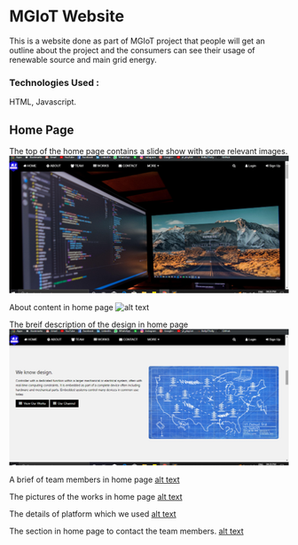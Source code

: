 # MGIoT Website
This is a website done as part of MGIoT project that people will get an outline about the project and the consumers can see their usage of renewable source and main grid energy.

### Technologies Used :
  HTML, Javascript.

## Home Page
The top of the home page contains a slide show with some relevant images.
![alt text](https://raw.githubusercontent.com/jibinp/MGIoT-Website/master/Pics/01_Home_Page.png)  


About content in home page
![alt text](https://raw.githubusercontent.com/jibinp/MGIoT-Website/master/Pics/01_About.png)  

The breif description of the design in home page
![alt text](https://raw.githubusercontent.com/jibinp/MGIoT-Website/master/Pics/03_Design.png)  


A brief of team members in home page
[alt text](https://raw.githubusercontent.com/jibinp/MGIoT-Website/master/Pics/04_Team.png)  


The pictures of the works in home page
[alt text](https://raw.githubusercontent.com/jibinp/MGIoT-Website/master/Pics/05_Works.png) 


The details of platform which we used
[alt text](https://raw.githubusercontent.com/jibinp/MGIoT-Website/master/Pics/06_Platform.png) 


The section in home page to contact the team members.
[alt text](https://raw.githubusercontent.com/jibinp/MGIoT-Website/master/Pics/07_Contact.png) 
